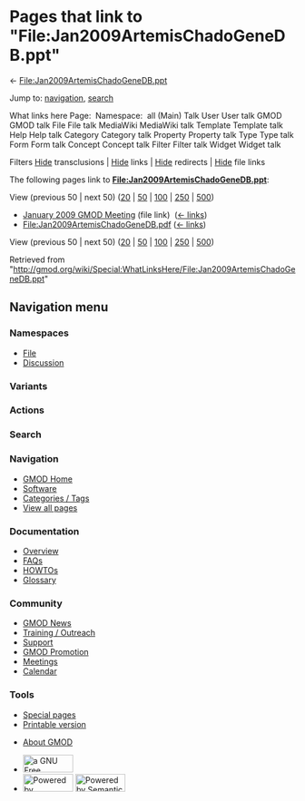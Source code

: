 <div id="mw-page-base" class="noprint">

</div>

<div id="mw-head-base" class="noprint">

</div>

<div id="content" class="mw-body" role="main">

<span id="top"></span>

<div id="mw-js-message" style="display:none;">

</div>



# <span dir="auto">Pages that link to "File:Jan2009ArtemisChadoGeneDB.ppt"</span>

<div id="bodyContent">

<div id="contentSub">

←
[File:Jan2009ArtemisChadoGeneDB.ppt](/wiki/File:Jan2009ArtemisChadoGeneDB.ppt "File:Jan2009ArtemisChadoGeneDB.ppt")

</div>

<div id="jump-to-nav" class="mw-jump">

Jump to: [navigation](#mw-navigation), [search](#p-search)

</div>

<div id="mw-content-text">

What links here Page:  Namespace:  all (Main) Talk User User talk GMOD
GMOD talk File File talk MediaWiki MediaWiki talk Template Template talk
Help Help talk Category Category talk Property Property talk Type Type
talk Form Form talk Concept Concept talk Filter Filter talk Widget
Widget talk

Filters
[Hide](/mediawiki/index.php?title=Special:WhatLinksHere/File:Jan2009ArtemisChadoGeneDB.ppt&hidetrans=1 "Special:WhatLinksHere/File:Jan2009ArtemisChadoGeneDB.ppt")
transclusions \|
[Hide](/mediawiki/index.php?title=Special:WhatLinksHere/File:Jan2009ArtemisChadoGeneDB.ppt&hidelinks=1 "Special:WhatLinksHere/File:Jan2009ArtemisChadoGeneDB.ppt")
links \|
[Hide](/mediawiki/index.php?title=Special:WhatLinksHere/File:Jan2009ArtemisChadoGeneDB.ppt&hideredirs=1 "Special:WhatLinksHere/File:Jan2009ArtemisChadoGeneDB.ppt")
redirects \|
[Hide](/mediawiki/index.php?title=Special:WhatLinksHere/File:Jan2009ArtemisChadoGeneDB.ppt&hideimages=1 "Special:WhatLinksHere/File:Jan2009ArtemisChadoGeneDB.ppt")
file links

The following pages link to
**[File:Jan2009ArtemisChadoGeneDB.ppt](/wiki/File:Jan2009ArtemisChadoGeneDB.ppt "File:Jan2009ArtemisChadoGeneDB.ppt")**:

View (previous 50 \| next 50)
([20](/mediawiki/index.php?title=Special:WhatLinksHere/File:Jan2009ArtemisChadoGeneDB.ppt&limit=20 "Special:WhatLinksHere/File:Jan2009ArtemisChadoGeneDB.ppt")
\|
[50](/mediawiki/index.php?title=Special:WhatLinksHere/File:Jan2009ArtemisChadoGeneDB.ppt&limit=50 "Special:WhatLinksHere/File:Jan2009ArtemisChadoGeneDB.ppt")
\|
[100](/mediawiki/index.php?title=Special:WhatLinksHere/File:Jan2009ArtemisChadoGeneDB.ppt&limit=100 "Special:WhatLinksHere/File:Jan2009ArtemisChadoGeneDB.ppt")
\|
[250](/mediawiki/index.php?title=Special:WhatLinksHere/File:Jan2009ArtemisChadoGeneDB.ppt&limit=250 "Special:WhatLinksHere/File:Jan2009ArtemisChadoGeneDB.ppt")
\|
[500](/mediawiki/index.php?title=Special:WhatLinksHere/File:Jan2009ArtemisChadoGeneDB.ppt&limit=500 "Special:WhatLinksHere/File:Jan2009ArtemisChadoGeneDB.ppt"))

- [January 2009 GMOD
  Meeting](/wiki/January_2009_GMOD_Meeting "January 2009 GMOD Meeting")
  (file link) ‎ <span class="mw-whatlinkshere-tools">([←
  links](/mediawiki/index.php?title=Special:WhatLinksHere&target=January+2009+GMOD+Meeting "Special:WhatLinksHere"))</span>
- [File:Jan2009ArtemisChadoGeneDB.pdf](/wiki/File:Jan2009ArtemisChadoGeneDB.pdf "File:Jan2009ArtemisChadoGeneDB.pdf")
  ‎ <span class="mw-whatlinkshere-tools">([←
  links](/mediawiki/index.php?title=Special:WhatLinksHere&target=File%3AJan2009ArtemisChadoGeneDB.pdf "Special:WhatLinksHere"))</span>

View (previous 50 \| next 50)
([20](/mediawiki/index.php?title=Special:WhatLinksHere/File:Jan2009ArtemisChadoGeneDB.ppt&limit=20 "Special:WhatLinksHere/File:Jan2009ArtemisChadoGeneDB.ppt")
\|
[50](/mediawiki/index.php?title=Special:WhatLinksHere/File:Jan2009ArtemisChadoGeneDB.ppt&limit=50 "Special:WhatLinksHere/File:Jan2009ArtemisChadoGeneDB.ppt")
\|
[100](/mediawiki/index.php?title=Special:WhatLinksHere/File:Jan2009ArtemisChadoGeneDB.ppt&limit=100 "Special:WhatLinksHere/File:Jan2009ArtemisChadoGeneDB.ppt")
\|
[250](/mediawiki/index.php?title=Special:WhatLinksHere/File:Jan2009ArtemisChadoGeneDB.ppt&limit=250 "Special:WhatLinksHere/File:Jan2009ArtemisChadoGeneDB.ppt")
\|
[500](/mediawiki/index.php?title=Special:WhatLinksHere/File:Jan2009ArtemisChadoGeneDB.ppt&limit=500 "Special:WhatLinksHere/File:Jan2009ArtemisChadoGeneDB.ppt"))

</div>

<div class="printfooter">

Retrieved from
"<http://gmod.org/wiki/Special:WhatLinksHere/File:Jan2009ArtemisChadoGeneDB.ppt>"

</div>

<div id="catlinks" class="catlinks catlinks-allhidden">

</div>

<div class="visualClear">

</div>

</div>

</div>

<div id="mw-navigation">

## Navigation menu

<div id="mw-head">



<div id="left-navigation">

<div id="p-namespaces" class="vectorTabs" role="navigation"
aria-labelledby="p-namespaces-label">

### Namespaces

- <span id="ca-nstab-image"><a href="/wiki/File:Jan2009ArtemisChadoGeneDB.ppt" accesskey="c"
  title="View the file page [c]">File</a></span>
- <span id="ca-talk"><a
  href="/mediawiki/index.php?title=File_talk:Jan2009ArtemisChadoGeneDB.ppt&amp;action=edit&amp;redlink=1"
  accesskey="t"
  title="Discussion about the content page [t]">Discussion</a></span>

</div>

<div id="p-variants" class="vectorMenu emptyPortlet" role="navigation"
aria-labelledby="p-variants-label">

### 

### Variants[](#)

<div class="menu">

</div>

</div>

</div>

<div id="right-navigation">



<div id="p-cactions" class="vectorMenu emptyPortlet" role="navigation"
aria-labelledby="p-cactions-label">

### Actions[](#)

<div class="menu">

</div>

</div>

<div id="p-search" role="search">

### Search

<div id="simpleSearch">

</div>

</div>

</div>

</div>

<div id="mw-panel">

<div id="p-logo" role="banner">

<a href="/wiki/Main_Page"
style="background-image: url(http://gmod.org/images/GMOD-cogs.png);"
title="Visit the main page"></a>

</div>

<div id="p-Navigation" class="portal" role="navigation"
aria-labelledby="p-Navigation-label">

### Navigation

<div class="body">

- <span id="n-GMOD-Home">[GMOD Home](/wiki/Main_Page)</span>
- <span id="n-Software">[Software](/wiki/GMOD_Components)</span>
- <span id="n-Categories-.2F-Tags">[Categories /
  Tags](/wiki/Categories)</span>
- <span id="n-View-all-pages">[View all
  pages](/wiki/Special:AllPages)</span>

</div>

</div>

<div id="p-Documentation" class="portal" role="navigation"
aria-labelledby="p-Documentation-label">

### Documentation

<div class="body">

- <span id="n-Overview">[Overview](/wiki/Overview)</span>
- <span id="n-FAQs">[FAQs](/wiki/Category:FAQ)</span>
- <span id="n-HOWTOs">[HOWTOs](/wiki/Category:HOWTO)</span>
- <span id="n-Glossary">[Glossary](/wiki/Glossary)</span>

</div>

</div>

<div id="p-Community" class="portal" role="navigation"
aria-labelledby="p-Community-label">

### Community

<div class="body">

- <span id="n-GMOD-News">[GMOD News](/wiki/GMOD_News)</span>
- <span id="n-Training-.2F-Outreach">[Training /
  Outreach](/wiki/Training_and_Outreach)</span>
- <span id="n-Support">[Support](/wiki/Support)</span>
- <span id="n-GMOD-Promotion">[GMOD
  Promotion](/wiki/GMOD_Promotion)</span>
- <span id="n-Meetings">[Meetings](/wiki/Meetings)</span>
- <span id="n-Calendar">[Calendar](/wiki/Calendar)</span>

</div>

</div>

<div id="p-tb" class="portal" role="navigation"
aria-labelledby="p-tb-label">

### Tools

<div class="body">

- <span id="t-specialpages"><a href="/wiki/Special:SpecialPages" accesskey="q"
  title="A list of all special pages [q]">Special pages</a></span>
- <span id="t-print"><a
  href="/mediawiki/index.php?title=Special:WhatLinksHere/File:Jan2009ArtemisChadoGeneDB.ppt&amp;printable=yes"
  rel="alternate" accesskey="p"
  title="Printable version of this page [p]">Printable version</a></span>

</div>

</div>

</div>

</div>

<div id="footer" role="contentinfo">

- <span id="footer-places-about">[About
  GMOD](/wiki/GMOD:About "GMOD:About")</span>

<!-- -->

- <span id="footer-copyrightico">[<img src="http://www.gnu.org/graphics/gfdl-logo-small.png" width="88"
  height="31" alt="a GNU Free Documentation License" />](http://www.gnu.org/licenses/fdl-1.3.html)</span>
- <span id="footer-poweredbyico">[<img src="/mediawiki/skins/common/images/poweredby_mediawiki_88x31.png"
  width="88" height="31" alt="Powered by MediaWiki" />](//www.mediawiki.org/)
  [<img
  src="/mediawiki/extensions/SemanticMediaWiki/includes/../resources/images/smw_button.png"
  width="88" height="31" alt="Powered by Semantic MediaWiki" />](https://www.semantic-mediawiki.org/wiki/Semantic_MediaWiki)</span>

<div style="clear:both">

</div>

</div>
